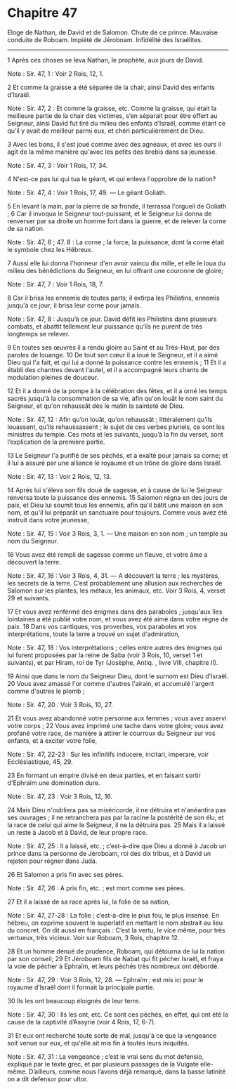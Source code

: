 # Chapitre 47

Eloge de Nathan, de David et de Salomon.
Chute de ce prince.
Mauvaise conduite de Roboam.
Impiété de Jéroboam.
Infidélité des Israélites.

***

1 Après ces choses se leva Nathan, le prophète, aux jours de David.

<span class="bible-note">Note : </span> Sir. 47, 1 : Voir 2 Rois, 12, 1.

2 Et comme la graisse a été séparée de la chair, ainsi David des enfants d'Israël.

<span class="bible-note">Note : </span> Sir. 47, 2 : Et comme la graisse, etc. Comme la graisse, qui était la meilleure partie de la chair des victimes, s’en séparait pour être offert au Seigneur, ainsi David fut tiré du milieu des enfants d’Israël, comme étant ce qu’il y avait de meilleur parmi eux, et chéri particulièrement de Dieu.

3 Avec les bons, il s'est joué comme avec des agneaux, et avec les ours il agit de la même manière qu'avec les petits des brebis dans sa jeunesse.

<span class="bible-note">Note : </span> Sir. 47, 3 : Voir 1 Rois, 17, 34.

4 N'est-ce pas lui qui tua le géant, et qui enleva l'opprobre de la nation?

<span class="bible-note">Note : </span> Sir. 47, 4 : Voir 1 Rois, 17, 49. ― Le géant Goliath.

5 En levant la main, par la pierre de sa fronde, il terrassa l'orgueil de Goliath ; 6 Car il invoqua le Seigneur tout-puissant, et le Seigneur lui donna de renverser par sa droite un homme fort dans la guerre, et de relever la corne de sa nation.

<span class="bible-note">Note : </span> Sir. 47, 6 ; 47. 8 : La corne ; la force, la puissance, dont la corne était le symbole chez les Hébreux.

7 Aussi elle lui donna l'honneur d'en avoir vaincu dix mille, et elle le loua du milieu des bénédictions du Seigneur, en lui offrant une couronne de gloire;

<span class="bible-note">Note : </span> Sir. 47, 7 : Voir 1 Rois, 18, 7.

8 Car il brisa les ennemis de toutes parts; il extirpa les Philistins, ennemis jusqu'à ce jour; il brisa leur corne pour jamais.

<span class="bible-note">Note : </span> Sir. 47, 8 : Jusqu’à ce jour. David défit les Philistins dans plusieurs combats, et abattit tellement leur puissance qu’ils ne purent de très longtemps se relever.

9 En toutes ses œuvres il a rendu gloire au Saint et au Très-Haut, par des paroles de louange. 10 De tout son cœur il a loué le Seigneur, et il a aimé Dieu qui l'a fait, et qui lui a donné la puissance contre les ennemis ; 11 Et il a établi des chantres devant l'autel, et il a accompagné leurs chants de modulation pleines de douceur.


12 Et il a donné de la pompe à la célébration des fêtes, et il a orné les temps sacrés jusqu'à la consommation de sa vie, afin qu'on louât le nom saint du Seigneur, et qu'on rehaussât dès le matin la sainteté de Dieu.

<span class="bible-note">Note : </span> Sir. 47, 12 : Afin qu’on louât, qu’on rehaussât ; littéralement qu’ils louassent, qu’ils rehaussassent ; le sujet de ces verbes pluriels, ce sont les ministres du temple. Ces mots et les suivants, jusqu’à la fin du verset, sont l’explication de la première partie.

13 Le Seigneur l'a purifié de ses péchés, et a exalté pour jamais sa corne; et il lui a assuré par une alliance le royaume et un trône de gloire dans Israël.

<span class="bible-note">Note : </span> Sir. 47, 13 : Voir 2 Rois, 12, 13.


14 Après lui s'éleva son fils doué de sagesse, et à cause de lui le Seigneur renversa toute la puissance des ennemis. 15 Salomon régna en des jours de paix, et Dieu lui soumit tous les ennemis, afin qu'il bâtit une maison en son nom, et qu'il lui préparât un sanctuaire pour toujours. Comme vous avez été instruit dans votre jeunesse,

<span class="bible-note">Note : </span> Sir. 47, 15 : Voir 3 Rois, 3, 1. ― Une maison en son nom ; un temple au nom du Seigneur.

16 Vous avez été rempli de sagesse comme un fleuve, et votre âme a découvert la terre.

<span class="bible-note">Note : </span> Sir. 47, 16 : Voir 3 Rois, 4, 31. ― A découvert la terre ; les mystères, les secrets de la terre. C’est probablement une allusion aux recherches de Salomon sur les plantes, les métaux, les animaux, etc. Voir 3 Rois, 4, verset 29 et suivants.

17 Et vous avez renfermé des énigmes dans des paraboles ; jusqu'aux îles lointaines a été publié votre nom, et vous avez été aimé dans votre règne de paix. 18 Dans vos cantiques, vos proverbes, vos paraboles et vos interprétations, toute la terre a trouvé un sujet d'admiration,

<span class="bible-note">Note : </span> Sir. 47, 18 : Vos interprétations ; celles entre autres des énigmes qui lui furent proposées par la reine de Saba (voir 3 Rois, 10, verset 1 et suivants), et par Hiram, roi de Tyr (Josèphe, Antiq. , livre VIII, chapitre II).


19 Ainsi que dans le nom du Seigneur Dieu, dont le surnom est Dieu d'Israël. 20 Vous avez amassé l'or comme d'autres l'airain, et accumulé l'argent comme d'autres le plomb ;

<span class="bible-note">Note : </span> Sir. 47, 20 : Voir 3 Rois, 10, 27.

21 Et vous avez abandonné votre personne aux femmes ; vous avez asservi votre corps ; 22 Vous avez imprimé une tache dans votre gloire; vous avez profané votre race, de manière à attirer le courroux du Seigneur sur vos enfants, et à exciter votre folie,

<span class="bible-note">Note : </span> Sir. 47, 22-23 : Sur les infinitifs inducere, incitari, imperare, voir Ecclésiastique, 45, 29.


23 En formant un empire divisé en deux parties, et en faisant sortir d'Ephraïm une domination dure.

<span class="bible-note">Note : </span> Sir. 47, 23 : Voir 3 Rois, 12, 16.

24 Mais Dieu n'oubliera pas sa miséricorde, il ne détruira et n'anéantira pas ses ouvrages ; il ne retranchera pas par la racine la postérité de son élu, et la race de celui qui aime le Seigneur, il ne la détruira pas. 25 Mais il a laissé un reste à Jacob et à David, de leur propre race.

<span class="bible-note">Note : </span> Sir. 47, 25 : Il a laissé, etc. ; c’est-à-dire que Dieu a donné à Jacob un prince dans la personne de Jéroboam, roi des dix tribus, et à David un rejeton pour régner dans Juda.

26 Et Salomon a pris fin avec ses pères.

<span class="bible-note">Note : </span> Sir. 47, 26 : A pris fin, etc. ; est mort comme ses pères.

27 Et il a laissé de sa race après lui, la folie de sa nation,

<span class="bible-note">Note : </span> Sir. 47, 27-28 : La folie ; c’est-à-dire le plus fou, le plus insensé. En hébreu, on exprime souvent le superlatif en mettant le nom abstrait au lieu du concret. On dit aussi en français : C’est la vertu, le vice même, pour très vertueux, très vicieux. Voir sur Roboam, 3 Rois, chapitre 12.

28 Et un homme dénué de prudence, Roboam, qui détourna de lui la nation par son conseil; 29 Et Jéroboam fils de Nabat qui fit pécher Israël, et fraya la voie de pécher à Ephraïm, et leurs péchés très nombreux ont débordé.

<span class="bible-note">Note : </span> Sir. 47, 29 : Voir 3 Rois, 12, 28. ― Ephraïm ; est mis ici pour le royaume d’Israël dont il formait la principale partie.

30 Ils les ont beaucoup éloignés de leur terre.

<span class="bible-note">Note : </span> Sir. 47, 30 : Ils les ont, etc. Ce sont ces péchés, en effet, qui ont été la cause de la captivité d’Assyrie (voir 4 Rois, 17, 6-7).

31 Et eux ont recherché toute sorte de mal, jusqu'à ce que la vengeance soit venue sur eux, et qu'elle ait mis fin à toutes leurs iniquités.

<span class="bible-note">Note : </span> Sir. 47, 31 : La vengeance ; c’est le vrai sens du mot defensio, expliqué par le texte grec, et par plusieurs passages de la Vulgate elle-même. D’ailleurs, comme nous l’avons déjà remarqué, dans la basse latinité on a dit defensor pour ultor.

